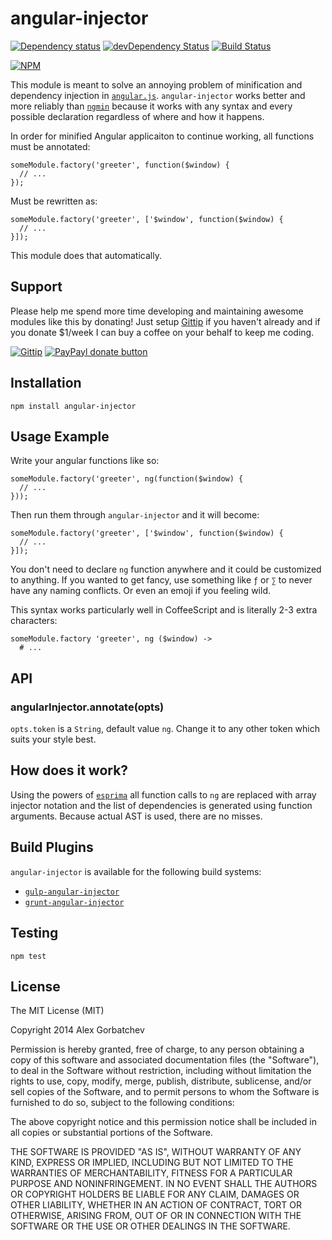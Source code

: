 # angular-injector

[![Dependency status](https://david-dm.org/alexgorbatchev/angular-injector.png)](https://david-dm.org/alexgorbatchev/angular-injector)
[![devDependency Status](https://david-dm.org/alexgorbatchev/angular-injector/dev-status.png)](https://david-dm.org/alexgorbatchev/angular-injector#info=devDependencies)
[![Build Status](https://secure.travis-ci.org/alexgorbatchev/angular-injector.png?branch=master)](https://travis-ci.org/alexgorbatchev/angular-injector)

[![NPM](https://nodei.co/npm/angular-injector.png?downloads=true)](https://npmjs.org/package/angular-injector)

This module is meant to solve an annoying problem of minification and dependency injection in [`angular.js`](https://www.angularjs.org). `angular-injector` works better and more reliably than [`ngmin`](https://www.npmjs.org/package/ngmin) because it works with any syntax and every possible declaration regardless of where and how it happens.

In order for minified Angular applicaiton to continue working, all functions must be annotated:

    someModule.factory('greeter', function($window) {
      // ...
    });

Must be rewritten as:

    someModule.factory('greeter', ['$window', function($window) {
      // ...
    }]);

This module does that automatically.

## Support

Please help me spend more time developing and maintaining awesome modules like this by donating! Just setup [Gittip](http://gittip.com) if you haven't already and if you donate $1/week I can buy a coffee on your behalf to keep me coding.

[![Gittip](http://img.shields.io/gittip/alexgorbatchev.png)](https://www.gittip.com/alexgorbatchev/)
[![PayPayl donate button](http://img.shields.io/paypal/donate.png?color=yellow)](https://www.paypal.com/cgi-bin/webscr?cmd=_s-xclick&hosted_button_id=PSDPM9268P8RW "Donate once-off to this project using Paypal")

## Installation

    npm install angular-injector

## Usage Example

Write your angular functions like so:

    someModule.factory('greeter', ng(function($window) {
      // ...
    }));

Then run them through `angular-injector` and it will become:

    someModule.factory('greeter', ['$window', function($window) {
      // ...
    }]);

You don't need to declare `ng` function anywhere and it could be customized to anything. If you wanted to get fancy, use something like `ƒ` or `∑` to never have any naming conflicts. Or even an emoji if you feeling wild.

This syntax works particularly well in CoffeeScript and is literally 2-3 extra characters:

    someModule.factory 'greeter', ng ($window) ->
      # ...

## API

### angularInjector.annotate(opts)

`opts.token` is a `String`, default value `ng`. Change it to any other token which suits your style best.

## How does it work?

Using the powers of [`esprima`](https://github.com/ariya/esprima) all function calls to `ng` are replaced with array injector notation and the list of dependencies is generated using function arguments. Because actual AST is used, there are no misses.

## Build Plugins

`angular-injector` is available for the following build systems:

* [`gulp-angular-injector`](https://github.com/alexgorbatchev/gulp-angular-injector)
* [`grunt-angular-injector`](https://github.com/alexgorbatchev/grunt-angular-injector)

## Testing

    npm test

## License

The MIT License (MIT)

Copyright 2014 Alex Gorbatchev

Permission is hereby granted, free of charge, to any person obtaining a copy
of this software and associated documentation files (the "Software"), to deal
in the Software without restriction, including without limitation the rights
to use, copy, modify, merge, publish, distribute, sublicense, and/or sell
copies of the Software, and to permit persons to whom the Software is
furnished to do so, subject to the following conditions:

The above copyright notice and this permission notice shall be included in
all copies or substantial portions of the Software.

THE SOFTWARE IS PROVIDED "AS IS", WITHOUT WARRANTY OF ANY KIND, EXPRESS OR
IMPLIED, INCLUDING BUT NOT LIMITED TO THE WARRANTIES OF MERCHANTABILITY,
FITNESS FOR A PARTICULAR PURPOSE AND NONINFRINGEMENT. IN NO EVENT SHALL THE
AUTHORS OR COPYRIGHT HOLDERS BE LIABLE FOR ANY CLAIM, DAMAGES OR OTHER
LIABILITY, WHETHER IN AN ACTION OF CONTRACT, TORT OR OTHERWISE, ARISING FROM,
OUT OF OR IN CONNECTION WITH THE SOFTWARE OR THE USE OR OTHER DEALINGS IN
THE SOFTWARE.